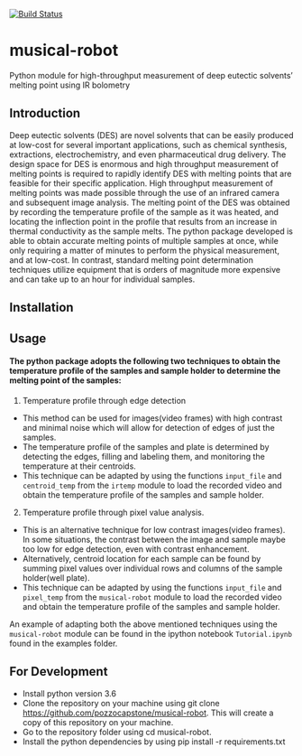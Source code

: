 [![Build Status](https://travis-ci.com/pozzocapstone/musical-robot.svg?branch=master)](https://travis-ci.com/pozzocapstone/musical-robot)

# musical-robot  
Python module for high-throughput measurement of deep eutectic solvents’ melting point using IR bolometry

## Introduction
Deep eutectic solvents (DES) are novel solvents that can be easily produced at low-cost for several important applications, such as chemical synthesis, extractions, electrochemistry, and even pharmaceutical drug delivery. The design space for DES is enormous and high throughput measurement of melting points is required to rapidly identify DES with melting points that are feasible for their specific application. High throughput measurement of melting points was made possible through the use of an infrared camera and subsequent image analysis. The melting point of the DES was obtained by recording the temperature profile of the sample as it was heated, and locating the inflection point in the profile that results from an increase in thermal conductivity as the sample melts.  The python package developed is able to obtain accurate melting points of multiple samples at once, while only requiring a matter of minutes to perform the physical measurement, and at low-cost. In contrast, standard melting point determination techniques utilize equipment that is orders of magnitude more expensive and can take up to an hour for individual samples. 

## Installation


## Usage

#### The python package adopts the following two techniques to obtain the temperature profile of the samples and sample holder to determine the melting point of the samples:

1. Temperature profile through edge detection

* This method can be used for images(video frames) with high contrast and minimal noise which will allow for detection of edges of just the samples.
* The temperature profile of the samples and plate is determined by detecting the edges, filling and labeling them, and monitoring the temperature at their centroids.
* This technique can be adapted by using the functions `input_file` and `centroid_temp` from the `irtemp` module to load the recorded video and obtain the temperature profile of the samples and sample holder.

2. Temperature profile through pixel value analysis.

* This is an alternative technique for low contrast images(video frames). In some situations, the contrast between the image and sample maybe too low for edge detection, even with contrast enhancement.
* Alternatively, centroid location for each sample can be found by summing pixel values over individual rows and columns of the sample holder(well plate).
* This technique can be adapted by using the functions `input_file` and `pixel_temp` from the `musical-robot` module to load the recorded video and obtain the temperature profile of the samples and sample holder.

An example of adapting both the above mentioned techniques using the `musical-robot` module can be found in the ipython notebook `Tutorial.ipynb` found in the examples folder.

## For Development
* Install python version 3.6
* Clone the repository on your machine using git clone https://github.com/pozzocapstone/musical-robot. This will create a copy of this repository on your machine.
* Go to the repository folder using cd musical-robot.
* Install the python dependencies by using pip install -r requirements.txt
